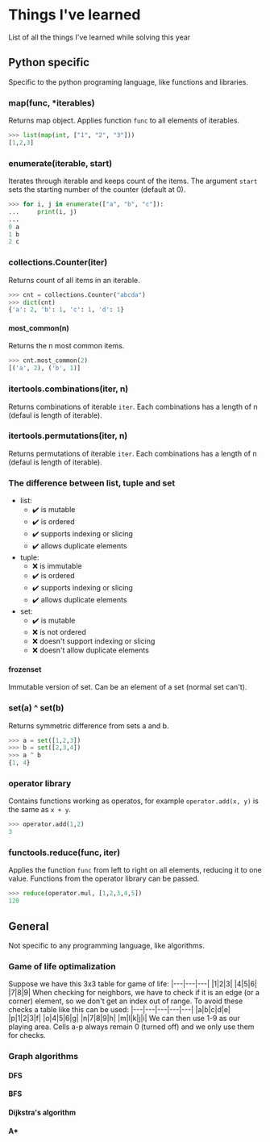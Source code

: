 # Things I've learned
List of all the things I've learned while solving this year
## Python specific
Specific to the python programing language, like functions and libraries.
### map(func, *iterables)
Returns map object. Applies function `func` to all elements of iterables.
```python
>>> list(map(int, ["1", "2", "3"]))
[1,2,3]
```

### enumerate(iterable, start)
Iterates through iterable and keeps count of the items. The argument `start` sets the starting number of the counter (default at 0).
```python
>>> for i, j in enumerate(["a", "b", "c"]):
...     print(i, j)
... 
0 a
1 b
2 c
```

### collections.Counter(iter)
Returns count of all items in an iterable.
```python
>>> cnt = collections.Counter("abcda")
>>> dict(cnt)
{'a': 2, 'b': 1, 'c': 1, 'd': 1}
```
#### most_common(n)
Returns the n most common items.
```python
>>> cnt.most_common(2)
[('a', 2), ('b', 1)]
```

### itertools.combinations(iter, n)
Returns combinations of iterable `iter`. Each combinations has a length of n (defaul is length of iterable).

### itertools.permutations(iter, n)
Returns permutations of iterable `iter`. Each combinations has a length of n (defaul is length of iterable).

### The difference between list, tuple and set
 - list:
   - ✔️ is mutable 
   - ✔️ is ordered
   - ✔️ supports indexing or slicing
   - ✔️ allows duplicate elements
 - tuple:
   - ❌ is immutable
   - ✔️ is ordered
   - ✔️ supports indexing or slicing
   - ✔️ allows duplicate elements
 - set:
   - ✔️ is mutable
   - ❌ is not ordered
   - ❌ doesn't support indexing or slicing
   - ❌ doesn't allow duplicate elements
#### frozenset
Immutable version of set. Can be an element of a set (normal set can't).

### set(a) ^ set(b)
Returns symmetric difference from sets a and b.
```python
>>> a = set([1,2,3])
>>> b = set([2,3,4])
>>> a ^ b
{1, 4}
```

### operator library 
Contains functions working as operatos, for example `operator.add(x, y)` is the same as `x + y`.
```python
>>> operator.add(1,2)
3
```

### functools.reduce(func, iter)
Applies the function `func` from left to right on all elements, reducing it to one value. Functions from the operator library can be passed. 
```python
>>> reduce(operator.mul, [1,2,3,4,5])
120
```

## General
Not specific to any programming language, like algorithms.
### Game of life optimalization
Suppose we have this 3x3 table for game of life:
|---|---|---|
|1|2|3|
|4|5|6|
|7|8|9|
When checking for neighbors, we have to check if it is an edge (or a corner) element, so we don't get an index out of range.
To avoid these checks a table like this can be used:
|---|---|---|---|---|
|a|b|c|d|e|
|p|1|2|3|f|
|o|4|5|6|g|
|n|7|8|9|h|
|m|l|k|j|i|
We can then use 1-9 as our playing area. Cells a-p always remain 0 (turned off) and we only use them for checks.

### Graph algorithms
#### DFS
#### BFS
#### Dijkstra's algorithm
#### A*
